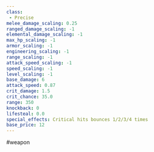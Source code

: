 ```yaml
---
class: 
 - Precise
melee_damage_scaling: 0.25
ranged_damage_scaling: -1
elemental_damage_scaling: -1
max_hp_scaling: -1
armor_scaling: -1
engineering_scaling: -1
range_scaling: -1
attack_speed_scaling: -1
speed_scaling: -1
level_scaling: -1
base_damage: 6
attack_speed: 0.87
crit_damage: 1.5
crit_chance: 35.0
range: 350
knockback: 0
lifesteal: 0.0
special_effects: Critical hits bounces 1/2/3/4 times
base_price: 12
---
```

#weapon